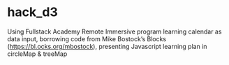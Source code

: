 # hack_d3

Using Fullstack Academy Remote Immersive program learning calendar as data input, 
borrowing code from Mike Bostock’s Blocks (https://bl.ocks.org/mbostock),
presenting Javascript learning plan in circleMap & treeMap

